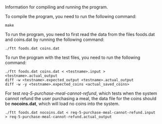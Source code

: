 Information for compiling and running the program.

To compile the program, you need to run the following command:

```make```

To run the program, you need to first read the data from the files foods.dat and coins.dat by running the following command:

```./ftt foods.dat coins.dat```

To run the program with the test files, you need to run the following command:

```
./ftt foods.dat coins.dat < <testname>.input > <testname>.actual_output
diff -w <testname>.expected_output <testname>.actual_output
diff -w -y <testname>.expected_coins <actual_saved_coins>
```

For test *req-5-purchase-meal-cannot-refund*, which tests when the system cannot refund the user purchasing a meal, the data file for the coins should be **nocoins.dat**, which will load no coins into the system.
```
./ftt foods.dat nocoins.dat < req-5-purchase-meal-cannot-refund.input > req-5-purchase-meal-cannot-refund.actual_output
```